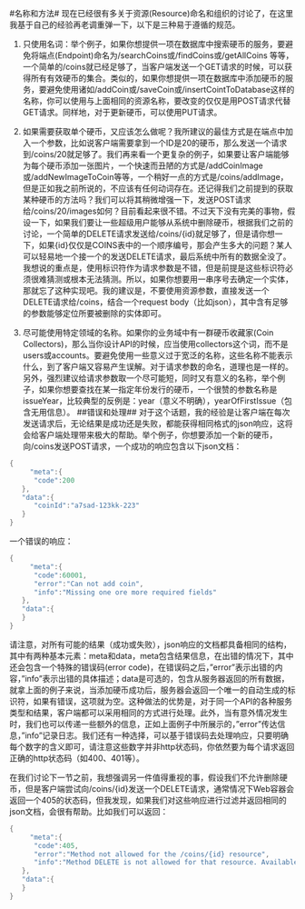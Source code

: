 
#名称和方法#
现在已经很有多关于资源(Resource)命名和组织的讨论了，在这里我基于自己的经验再老调重弹一下，以下是三种易于遵循的规范。

1. 只使用名词：举个例子，如果你想提供一项在数据库中搜索硬币的服务，要避免将端点(Endpoint)命名为/searchCoins或/findCoins或/getAllCoins 等等，一个简单的/coins就已经足够了，当客户端发送一个GET请求的时候，可以获得所有有效硬币的集合。类似的，如果你想提供一项在数据库中添加硬币的服务，要避免使用诸如/addCoin或/saveCoin或/insertCointToDatabase这样的名称，你可以使用与上面相同的资源名称，要改变的仅仅是用POST请求代替GET请求。同样地，对于更新硬币，可以使用PUT请求。

2. 如果需要获取单个硬币，又应该怎么做呢？我所建议的最佳方式是在端点中加入一个参数，比如说客户端需要拿到一个ID是20的硬币，那么发送一个请求到/coins/20就足够了。我们再来看一个更复杂的例子，如果要让客户端能够为每个硬币添加一张图片，一个快速而丑陋的方式是/addCoinImage或/addNewImageToCoin等等，一个稍好一点的方式是/coins/addImage，但是正如我之前所说的，不应该有任何动词存在。还记得我们之前提到的获取某种硬币的方法吗？我们可以将其稍微增强一下，发送POST请求给/coins/20/images如何？目前看起来很不错。不过天下没有完美的事物，假设一下，如果我们要让一些超级用户能够从系统中删除硬币，根据我们之前的讨论，一个简单的DELETE请求发送给/coins/{id}就足够了，但是请你想一下，如果{id}仅仅是COINS表中的一个顺序编号，那会产生多大的问题？某人可以轻易地一个接一个的发送DELETE请求，最后系统中所有的数据全没了。我想说的重点是，使用标识符作为请求参数是不错，但是前提是这些标识符必须很难猜测或根本无法猜测。所以，如果你想要用一串序号去确定一个实体，那就忘了这种实现吧。我的建议是，不要使用资源参数，直接发送一个DELETE请求给/coins，结合一个request body（比如json），其中含有足够的参数能够定位所要被删除的实体即可。

3. 尽可能使用特定领域的名称。如果你的业务域中有一群硬币收藏家(Coin Collectors)，那么当你设计API的时候，应当使用collectors这个词，而不是users或accounts。要避免使用一些意义过于宽泛的名称，这些名称不能表示什么，到了客户端又容易产生误解。对于请求参数的命名，道理也是一样的。另外，强烈建议给请求参数取一个尽可能短，同时又有意义的名称，举个例子，如果你想要查找在某一指定年份发行的硬币，一个很赞的参数名称是issueYear，比较典型的反例是：year（意义不明确），yearOfFirstIssue（包含无用信息）。
 ##错误和处理##
对于这个话题，我的经验是让客户端在每次发送请求后，无论结果是成功还是失败，都能获得相同格式的json响应，这将会给客户端处理带来极大的帮助。举个例子，你想要添加一个新的硬币，向/coins发送POST请求，一个成功的响应包含以下json文档：

```java
{
     "meta":{
      "code":200
   },
   "data":{
      "coinId":"a7sad-123kk-223"
   }
}
```
一个错误的响应：
```java
{
     "meta":{
      "code":60001,
      "error":"Can not add coin",
      "info":"Missing one ore more required fields"
   },
   "data":{
   }
}
```
请注意，对所有可能的结果（成功或失败），json响应的文档都具备相同的结构，其中有两种基本元素：meta和data，meta包含结果信息，在出错的情况下，其中还会包含一个特殊的错误码(error code)，在错误码之后，”error”表示出错的内容，”info”表示出错的具体描述；data是可选的，包含从服务器返回的所有数据，就拿上面的例子来说，当添加硬币成功后，服务器会返回一个唯一的自动生成的标识符，如果有错误，这项就为空。这种做法的优势是，对于同一个API的各种服务类型和结果，客户端都可以采用相同的方式进行处理。此外，当有意外情况发生时，我们也可以传递一些额外的信息，正如上面例子中所展示的，”error”传达信息，”info”记录日志。我们还有一种选择，可以基于错误码去处理响应，只要明确每个数字的含义即可，请注意这些数字并非http状态码，你依然要为每个请求返回正确的http状态码（如400、401等）。

在我们讨论下一节之前，我想强调另一件值得重视的事，假设我们不允许删除硬币，但是客户端尝试向/coins/{id}发送一个DELETE请求，通常情况下Web容器会返回一个405的状态码，但我发现，如果我们对这些响应进行过滤并返回相同的json文档，会很有帮助。比如我们可以返回：
```java
{
     "meta":{
      "code":405,
      "error":"Method not allowed for the /coins/{id} resource",
      "info":"Method DELETE is not allowed for that resource. Available methods : GET, POST, OPTIONS"
   },
   "data":{
   }
}
```